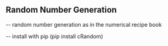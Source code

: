 ## Random Number Generation

-- random number generation as in the numerical recipe book

-- install with pip (pip install cRandom)
